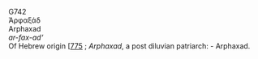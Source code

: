<body>
  <p>G742<br>  Ἀρφαξάδ  <br> Arphaxad  <br><i>ar-fax-ad‘ </i><br>Of Hebrew origin [<a href="h0775.htm">775</a> ; <i>Arphaxad</i>, a post diluvian patriarch: - Arphaxad.<br></p>
 </body>